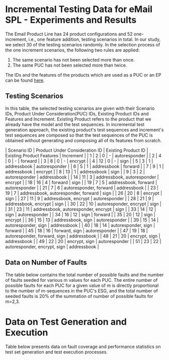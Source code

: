 # Incremental Testing Data for eMail SPL - Experiments and Results
The Email Product Line has 24 product configurations and 52 one-increment, i.e., one feature addition, testing scenarios in total. In our study, we select 30 of the testing scenarios randomly. In the selection process of the one increment scenarios, the following two rules are applied:
1.	The same scenario has not been selected more than once.	
2.	The same PUC has not been selected more than twice.

The IDs and the features of the products which are used as a PUC or an EP can be found [here](https://github.com/esg4aspl/SPL-FESG-Examples/blob/master/Email/Products.pdf).

## Testing Scenarios
In this table, the selected testing scenarios are given with their Scenario IDs, Product Under Consideration(PUC) IDs, Existing Product IDs and Features and Increment. Existing Product refers to the product that we already have the model and the test sequences. In incremental test generation approach, the existing product's test sequences and increment's test sequences are composed so that the test sequences of the PUC is obtained without generating and composing all of its features from scratch. 

| Scenario ID                   | Product Under Consideration ID | Existing Product ID | Existing Product Features | Increment |
| 1                             | 2 | 0 | \- | autoresponder |
| 2                             | 4 | 0 | \- | forward |
| 3                             | 8 | 0 | \- | encrypt |
| 4                             | 12 | 0 | \- | sign |
| 5                             | 3 | 1 | addressbook | autoresponder |
| 6                             | 5 | 1 | addressbook | forward |
| 7                             | 9 | 1 | addressbook | encrypt |
| 8                             | 13 | 1 | addressbook | sign |
| 9                             | 3 | 2 | autoresponder | addressbook |
| 14                            | 11 | 3 | addressbook, autoresponder | encrypt |
| 18                            | 16 | 4 | forward | sign |
| 19                            | 7 | 5 | addressbook, forward | autoresponder |
| 21                            | 7 | 6 | autoresponder, forward | addressbook |
| 23                            | 19 | 7 | addressbook, autoresponder, forward | sign |
| 26                            | 20 | 8 | encrypt | sign |
| 27                            | 11 | 9 | addressbook, encrypt | autoresponder |
| 28                            | 21 | 9 | addressbook, encrypt | sign |
| 30                            | 22 | 10 | autoresponder, encrypt | sign |
| 31                            | 23 | 11 | addressbook, autoresponder, encrypt | sign |
| 33                            | 14 | 12 | sign | autoresponder |
| 34                            | 16 | 12 | sign | forward |
| 35                            | 20 | 12 | sign | encrypt |
| 36                            | 15 | 13 | addressbook, sign | autoresponder |
| 39                            | 15 | 14 | autoresponder, sign | addressbook |
| 40                            | 18 | 14 | autoresponder, sign | forward |
| 45                            | 18 | 16 | forward, sign | autoresponder |
| 47                            | 19 | 18 | autoresponder, forward, sign | addressbook |
| 48                            | 21 | 20 | encrypt, sign | addressbook |
| 49                            | 22 | 20 | encrypt, sign | autoresponder |
| 51                            | 23 | 22 | autoresponder, encrypt, sign | addressbook |

## Data on Number of Faults
The table below contains the total number of possible faults and the number of faults seeded for various m values for each PUC. The entire number of possible faults for each PUC for a given value of m is directly proportional to the number of m-sequences in the PUC's ESG, and the total number of seeded faults is 20% of the summation of number of possible faults for m=2,3.




# Data on Test Generation and Execution
Table below presents data on fault coverage and performance statistics on test set generation and test execution processes.
